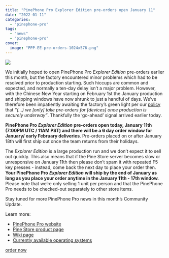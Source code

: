 ```yaml
---
title: "PinePhone Pro Explorer Edition pre-orders open January 11"
date: "2022-01-11"
categories: 
  - "pinephone-pro"
tags: 
  - "news"
  - "pinephone-pro"
cover: 
  image: "PPP-EE-pre-orders-1024x576.png"
---
```


![](/blog/images/PPP-EE-pre-orders-1024x576.png)

We initially hoped to open PinePhone Pro _Explorer Edition_ pre-orders earlier this month, but the factory encountered minor problems which had to be resolved prior to production starting. Such hiccups are common and expected, and normally a ten-day delay isn’t a major problem. However, with the Chinese New Year starting on February 1st the January production and shipping windows have now shrunk to just a handful of days. We’ve therefore been impatiently awaiting the factory’s green light per our [policy](https://www.pine64.org/2021/03/15/march-update/) that _“(...) we \[only\] take pre-orders for \[devices\] once production is securely underway”_. Thankfully the ‘go-ahead’ signal arrived earlier today. 

**PinePhone Pro** **_Explorer Edition_** **pre-orders open today, January 11th (7:00PM UTC / 11AM PST) and there will be a 6 day order window for January/ early February deliveries**. Pre-orders placed on or after January 18th will first ship out once the team returns from their holidays.

The _Explorer Edition_ is a large production run and we don’t expect it to sell out quickly. This also means that if the Pine Store server becomes slow or unresponsive on January 11th then please don’t spam it with repeated F5 key presses - instead, come back the next day to place your order then. **Your PinePhone Pro** **_Explorer Edition_** **will ship by the end of January as long as you place your order anytime in the January 11th - 17th window.** Please note that we’re only selling 1 unit per person and that the PinePhone Pro needs to be checked-out separately to other store items. 

Stay tuned for more PinePhone Pro news in this month’s Community Update. 

Learn more:

- [PinePhone Pro website](https://www.pine64.org/pinephonepro/)
- [Pine Store product page](https://pine64.com/product-category/smartphones/pinephone-pro/)
- [Wiki page](https://wiki.pine64.org/wiki/PinePhone_Pro)
- [Currently available operating systems](https://wiki.pine64.org/wiki/PinePhone_Pro_Software_Releases) 

[order now](https://pine64.com/product-category/smartphones/pinephone-pro/)
